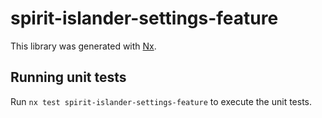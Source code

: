 # spirit-islander-settings-feature

This library was generated with [Nx](https://nx.dev).

## Running unit tests

Run `nx test spirit-islander-settings-feature` to execute the unit tests.
